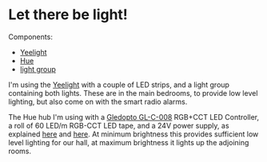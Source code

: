 # Let there be light!

Components:
* [Yeelight](https://home-assistant.io/components/light.yeelight/)
* [Hue](https://www.home-assistant.io/components/hue/)
* [light group](https://home-assistant.io/components/light.group/)

I'm using the [Yeelight](https://home-assistant.io/components/light.yeelight/) with a couple of LED strips, and a light group containing both lights. These are in the main bedrooms, to provide low level lighting, but also come on with the smart radio alarms.

The Hue hub I'm using with a [Gledopto GL-C-008](https://www.aliexpress.com/item/GLEDOPTO-ZIGBEE-Led-Controller-Amazon-Echo-hue-lightify-tradfri-compatible-LED-controller-RGB-CCT-WW-CW/32858603964.html) 
RGB+CCT LED Controller, a roll of 60 LED/m RGB-CCT LED tape, and a 24V power supply, as explained [here](https://www.howtogeek.com/361560/how-to-make-your-own-philips-hue-lightstrips-for-cheap/) 
and [here](https://char.gd/blog/2018/building-better-cheaper-philips-hue-led-strips). At minimum brightness this provides sufficient low level lighting for our hall, at maximum brightness it lights up the adjoining rooms.
